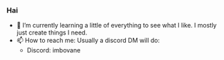 ### Hai
- 🌱 I’m currently learning a little of everything to see what I like. I mostly just create things I need.
- 📫 How to reach me: Usually a discord DM will do:
  - Discord: imbovane

<!--
**sanatized/sanatized** is a ✨ _special_ ✨ repository because its `README.md` (this file) appears on your GitHub profile.

Here are some ideas to get you started:

- 🔭 I’m currently working on ...
- 🌱 I’m currently learning ...
- 👯 I’m looking to collaborate on ...
- 🤔 I’m looking for help with ...
- 💬 Ask me about ...
- 📫 How to reach me: ...
- 😄 Pronouns: ...
- ⚡ Fun fact: ...
-->
